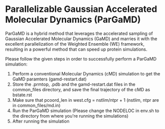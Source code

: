 # Parallelizable Gaussian Accelerated Molecular Dynamics (ParGaMD)
ParGaMD is a hybrid method that leverages the accelerated sampling of Gaussian Accelerated Molecular Dynamics (GaMD) and marries it with the excellent parallelization of the Weighted Ensemble (WE) framework, resulting in a powerful method that can speed up protein simulations. 

Please follow the given steps in order to successfully perform a ParGaMD simulation: 
1. Perform a conventional Molecular Dynamics (cMD) simulation to get the GaMD paramters (gamd-restart.dat)
2. Store the .prmtop, .pdb and the gamd-restart.dat files in the common_files directory, and save the final trajectory of the cMD as bstate.rst
3. Make sure that pcoord_len in west.cfg = nstlim/ntpr + 1 (nstlim, ntpr are in common_files/md.in) 
4. Run the ParGaMD simulation (Please change the NODELOC in env.sh to the directory from where you're running the simulations)
5. After running the simulation


